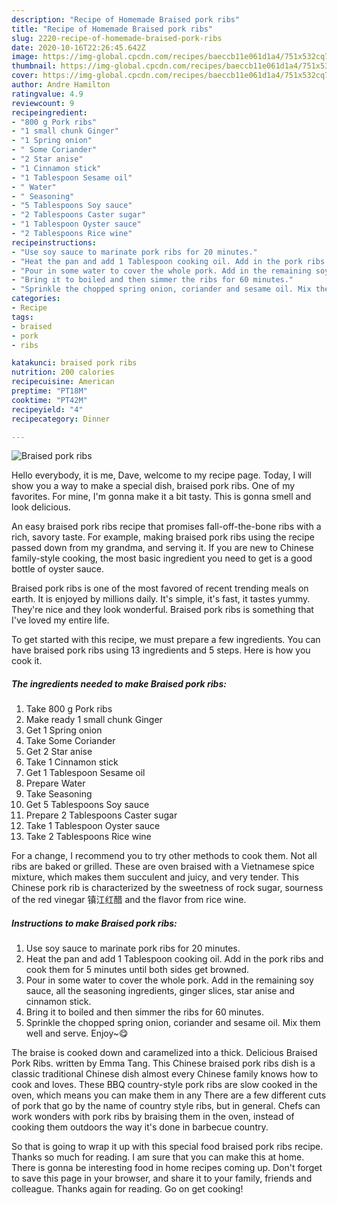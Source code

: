 ```yaml
---
description: "Recipe of Homemade Braised pork ribs"
title: "Recipe of Homemade Braised pork ribs"
slug: 2220-recipe-of-homemade-braised-pork-ribs
date: 2020-10-16T22:26:45.642Z
image: https://img-global.cpcdn.com/recipes/baeccb11e061d1a4/751x532cq70/braised-pork-ribs-recipe-main-photo.jpg
thumbnail: https://img-global.cpcdn.com/recipes/baeccb11e061d1a4/751x532cq70/braised-pork-ribs-recipe-main-photo.jpg
cover: https://img-global.cpcdn.com/recipes/baeccb11e061d1a4/751x532cq70/braised-pork-ribs-recipe-main-photo.jpg
author: Andre Hamilton
ratingvalue: 4.9
reviewcount: 9
recipeingredient:
- "800 g Pork ribs"
- "1 small chunk Ginger"
- "1 Spring onion"
- " Some Coriander"
- "2 Star anise"
- "1 Cinnamon stick"
- "1 Tablespoon Sesame oil"
- " Water"
- " Seasoning"
- "5 Tablespoons Soy sauce"
- "2 Tablespoons Caster sugar"
- "1 Tablespoon Oyster sauce"
- "2 Tablespoons Rice wine"
recipeinstructions:
- "Use soy sauce to marinate pork ribs for 20 minutes."
- "Heat the pan and add 1 Tablespoon cooking oil. Add in the pork ribs and cook them for 5 minutes until both sides get browned."
- "Pour in some water to cover the whole pork. Add in the remaining soy sauce, all the seasoning ingredients, ginger slices, star anise and cinnamon stick."
- "Bring it to boiled and then simmer the ribs for 60 minutes."
- "Sprinkle the chopped spring onion, coriander and sesame oil. Mix them well and serve. Enjoy~😋"
categories:
- Recipe
tags:
- braised
- pork
- ribs

katakunci: braised pork ribs 
nutrition: 200 calories
recipecuisine: American
preptime: "PT18M"
cooktime: "PT42M"
recipeyield: "4"
recipecategory: Dinner

---
```



![Braised pork ribs](https://img-global.cpcdn.com/recipes/baeccb11e061d1a4/751x532cq70/braised-pork-ribs-recipe-main-photo.jpg)

Hello everybody, it is me, Dave, welcome to my recipe page. Today, I will show you a way to make a special dish, braised pork ribs. One of my favorites. For mine, I'm gonna make it a bit tasty. This is gonna smell and look delicious.

An easy braised pork ribs recipe that promises fall-off-the-bone ribs with a rich, savory taste. For example, making braised pork ribs using the recipe passed down from my grandma, and serving it. If you are new to Chinese family-style cooking, the most basic ingredient you need to get is a good bottle of oyster sauce.

Braised pork ribs is one of the most favored of recent trending meals on earth. It is enjoyed by millions daily. It's simple, it's fast, it tastes yummy. They're nice and they look wonderful. Braised pork ribs is something that I've loved my entire life.


To get started with this recipe, we must prepare a few ingredients. You can have braised pork ribs using 13 ingredients and 5 steps. Here is how you cook it.

<!--inarticleads1-->

##### The ingredients needed to make Braised pork ribs:

1. Take 800 g Pork ribs
1. Make ready 1 small chunk Ginger
1. Get 1 Spring onion
1. Take  Some Coriander
1. Get 2 Star anise
1. Take 1 Cinnamon stick
1. Get 1 Tablespoon Sesame oil
1. Prepare  Water
1. Take  Seasoning
1. Get 5 Tablespoons Soy sauce
1. Prepare 2 Tablespoons Caster sugar
1. Take 1 Tablespoon Oyster sauce
1. Take 2 Tablespoons Rice wine


For a change, I recommend you to try other methods to cook them. Not all ribs are baked or grilled. These are oven braised with a Vietnamese spice mixture, which makes them succulent and juicy, and very tender. This Chinese pork rib is characterized by the sweetness of rock sugar, sourness of the red vinegar 镇江红醋 and the flavor from rice wine. 

<!--inarticleads2-->

##### Instructions to make Braised pork ribs:

1. Use soy sauce to marinate pork ribs for 20 minutes.
1. Heat the pan and add 1 Tablespoon cooking oil. Add in the pork ribs and cook them for 5 minutes until both sides get browned.
1. Pour in some water to cover the whole pork. Add in the remaining soy sauce, all the seasoning ingredients, ginger slices, star anise and cinnamon stick.
1. Bring it to boiled and then simmer the ribs for 60 minutes.
1. Sprinkle the chopped spring onion, coriander and sesame oil. Mix them well and serve. Enjoy~😋


The braise is cooked down and caramelized into a thick. Delicious Braised Pork Ribs. written by Emma Tang. This Chinese braised pork ribs dish is a classic traditional Chinese dish almost every Chinese family knows how to cook and loves. These BBQ country-style pork ribs are slow cooked in the oven, which means you can make them in any There are a few different cuts of pork that go by the name of country style ribs, but in general. Chefs can work wonders with pork ribs by braising them in the oven, instead of cooking them outdoors the way it&#39;s done in barbecue country. 

So that is going to wrap it up with this special food braised pork ribs recipe. Thanks so much for reading. I am sure that you can make this at home. There is gonna be interesting food in home recipes coming up. Don't forget to save this page in your browser, and share it to your family, friends and colleague. Thanks again for reading. Go on get cooking!
